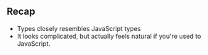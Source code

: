 ## Recap

* Types closely resembles JavaScript types
* It looks complicated, but actually feels natural if you're used to JavaScript.


